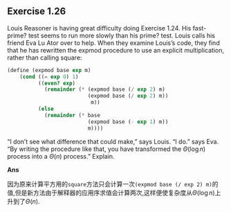## Exercise 1.26

Louis Reasoner is having great difficulty doing Exercise 1.24. His fast-prime? test seems to run more slowly than his prime? test. Louis calls his friend Eva Lu Ator over to help. When they examine Louis’s code, they find that he has rewritten the expmod procedure to use an explicit multiplication, rather than calling square:

```scheme
(define (expmod base exp m)
    (cond ((= exp 0) 1)
          ((even? exp)
            (remainder (* (expmod base (/ exp 2) m)
                          (expmod base (/ exp 2) m))
                           m))
          (else
            (remainder (* base
                          (expmod base (- exp 1) m))
                          m))))
```

“I don’t see what difference that could make,” says Louis. “I do.” says Eva. “By writing the procedure like that, you have transformed the $\Theta(\log{n})$ process into a $\Theta(n)$ process.” Explain.

**Ans**

因为原来计算平方用的`square`方法只会计算一次`(expmod base (/ exp 2) m)`的值,但是新方法由于解释器的应用序求值会计算两次,这样便使复杂度从$\Theta(\log{n})$上升到了$\Theta(n)$.
